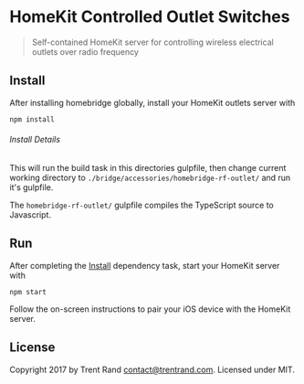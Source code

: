 # HomeKit Controlled Outlet Switches
> Self-contained HomeKit server for controlling wireless electrical outlets over radio frequency

## Install

After installing homebridge globally, install your HomeKit outlets server with

`npm install`

###### Install Details
This will run the build task in this directories gulpfile, then change current working directory to  `./bridge/accessories/homebridge-rf-outlet/` and run it's gulpfile.

The `homebridge-rf-outlet/` gulpfile compiles the TypeScript source to Javascript.

## Run

After completing the [Install](#install) dependency task, start your HomeKit server with

`npm start`

Follow the on-screen instructions to pair your iOS device with the HomeKit server.

## License

Copyright 2017 by Trent Rand <contact@trentrand.com>. Licensed under MIT.
